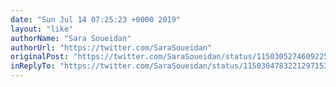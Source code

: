 ```yaml
---
date: "Sun Jul 14 07:25:23 +0000 2019"
layout: "like"
authorName: "Sara Soueidan"
authorUrl: "https://twitter.com/SaraSoueidan"
originalPost: "https://twitter.com/SaraSoueidan/status/1150305274609225728"
inReplyTo: "https://twitter.com/SaraSoueidan/status/1150304783221297153"
---
```

